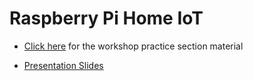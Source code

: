 # Raspberry Pi Home IoT

- [Click here](Workshop_Guide.md) for the workshop practice section material

- [Presentation Slides](https://drive.google.com/open?id=1b559vn8HQnjwkAgEPDOq45d5wZWhQDvKpXeqXzVC-d8)

